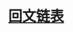 # [回文链表](https://leetcode-cn.com/explore/interview/card/top-interview-questions-easy/6/linked-list/45/)